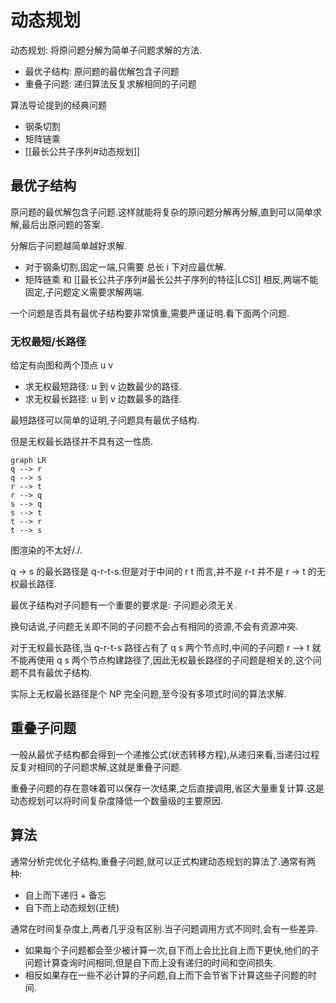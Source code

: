 # 动态规划

动态规划: 将原问题分解为简单子问题求解的方法.

- 最优子结构: 原问题的最优解包含子问题
- 重叠子问题: 递归算法反复求解相同的子问题

算法导论提到的经典问题

- 钢条切割
- 矩阵链乘
- [[最长公共子序列#动态规划]]

## 最优子结构

原问题的最优解包含子问题.这样就能将复杂的原问题分解再分解,直到可以简单求解,最后出原问题的答案.

分解后子问题越简单越好求解.

- 对于钢条切割,固定一端,只需要 总长 i 下对应最优解.
- 矩阵链乘 和 [[最长公共子序列#最长公共子序列的特征|LCS]] 相反,两端不能固定,子问题定义需要求解两端.

一个问题是否具有最优子结构要非常慎重,需要严谨证明.看下面两个问题.

### 无权最短/长路径

给定有向图和两个顶点 u v

- 求无权最短路径: u 到 v 边数最少的路径.
- 求无权最长路径: u 到 v 边数最多的路径.

最短路径可以简单的证明,子问题具有最优子结构.

但是无权最长路径并不具有这一性质.

```mermaid
graph LR
q --> r
q --> s
r --> t
r --> q
s --> q
s --> t
t --> r
t --> s
```

图渲染的不太好/./.

q -> s 的最长路径是 q-r-t-s.但是对于中间的 r t 而言,并不是 r-t 并不是 r -> t 的无权最长路径.

最优子结构对子问题有一个重要的要求是: 子问题必须无关.

换句话说,子问题无关即不同的子问题不会占有相同的资源,不会有资源冲突.

对于无权最长路径,当  q-r-t-s 路径占有了 q s 两个节点时,中间的子问题 r --> t 就不能再使用 q s 两个节点构建路径了,因此无权最长路径的子问题是相关的,这个问题不具有最优子结构.

实际上无权最长路径是个 NP 完全问题,至今没有多项式时间的算法求解.

## 重叠子问题

一般从最优子结构都会得到一个递推公式(状态转移方程),从递归来看,当递归过程反复对相同的子问题求解,这就是重叠子问题.

重叠子问题的存在意味着可以保存一次结果,之后直接调用,省区大量重复计算.这是动态规划可以将时间复杂度降低一个数量级的主要原因.

## 算法

通常分析完优化子结构,重叠子问题,就可以正式构建动态规划的算法了.通常有两种:

- 自上而下递归 + 备忘
- 自下而上动态规划(正统)

通常在时间复杂度上,两者几乎没有区别.当子问题调用方式不同时,会有一些差异.

- 如果每个子问题都会至少被计算一次,自下而上会比比自上而下更快,他们的子问题计算查询时间相同,但是自下而上没有递归的时间和空间损失.
- 相反如果存在一些不必计算的子问题,自上而下会节省下计算这些子问题的时间.

